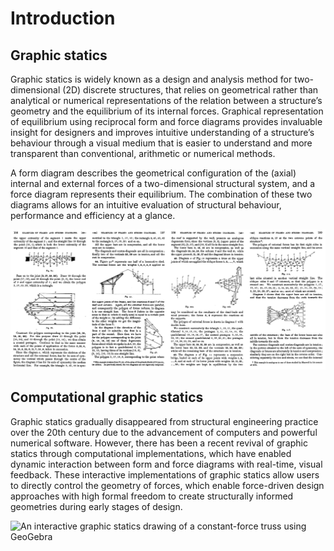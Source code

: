 # Introduction

## Graphic statics

Graphic statics is widely known as a design and analysis method for two-dimensional (2D) discrete structures, that relies on geometrical rather than analytical or numerical representations of the relation between a structure’s geometry and the equilibrium of its internal forces. Graphical representation of equilibrium using reciprocal form and force diagrams provides invaluable insight for designers and improves intuitive understanding of a structure’s behaviour through a visual medium that is easier to understand and more transparent than conventional, arithmetic or numerical methods.

A form diagram describes the geometrical configuration of the (axial) internal and external forces of a two-dimensional structural system, and a force diagram represents their equilibrium. The combination of these two diagrams allows for an intuitive evaluation of structural behaviour, performance and efficiency at a glance.

![Pages from Cremona’s Le figure reciproche nella statica grafica](<../.gitbook/assets/image (188).png>)

## Computational graphic statics

Graphic statics gradually disappeared from structural engineering practice over the 20th century due to the advancement of computers and powerful numerical software. However, there has been a recent revival of graphic statics through computational implementations, which have enabled dynamic interaction between form and force diagrams with real-time, visual feedback. These interactive implementations of graphic statics allow users to directly control the geometry of forces, which enable force-driven design approaches with high formal freedom to create structurally informed geometries during early stages of design.

![An interactive graphic statics drawing of a constant-force truss using GeoGebra](../.gitbook/assets/compas\_3gs\_interactive\_gs.gif)
